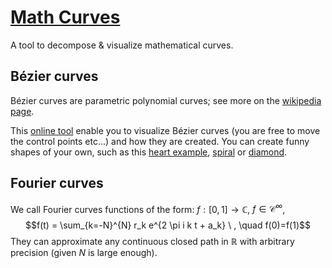 # [Math Curves](https://pauldubois98.github.io/MathCurves/)

A tool to decompose &amp; visualize mathematical curves.

## Bézier curves

Bézier curves are parametric polynomial curves; see more on the [wikipedia page](https://en.wikipedia.org/wiki/B%C3%A9zier_curve).

This [online tool](https://pauldubois98.github.io/MathCurves/BezierCurves) enable you to visualize Bézier curves (you are free to move the control points etc...) and how they are created.
You can create funny shapes of your own, such as this [heart example](https://pauldubois98.github.io/MathCurves/BezierCurves/index.html?n=10&t=1&animation=on&xs=[286,56,198,310,88,485,262,416,527,288]&ys=[374,214,68,101,378,380,98,71,199,374]),
[spiral](https://pauldubois98.github.io/MathCurves/BezierCurves/index.html?n=13&t=0.3780000000000002&animation=on&xs=[314,312,245,222,364,440,385,207,100,221,417,518,484]&ys=[197,237,243,140,95,183,332,356,206,39,42,187,386]) or
[diamond](https://pauldubois98.github.io/MathCurves/BezierCurves/index.html?n=10&t=0.2050000000000001&animation=on&xs=[331,86,329,80,524,84,526,332,534,338]&ys=[61,334,58,334,334,339,339,61,338,60]).

## Fourier curves

We call Fourier curves functions of the form:
$f: [0,1] \to \mathbb{C}$, $f \in \mathcal{C}^{\infty}$, $$f(t) = \sum_{k=-N}^{N} r_k e^{2 \pi i k t + a_k} \ , \quad f(0)=f(1)$$
They can approximate any continuous closed path in $\mathbb{R}$ with arbitrary precision (given $N$ is large enough).